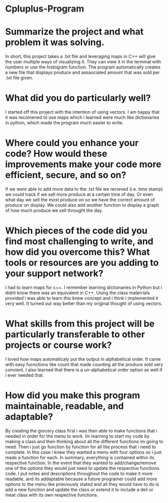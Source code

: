 # Cpluplus-Program
# Summarize the project and what problem it was solving.
  In short, this project takes a .txt file and leveraging maps in C++ will give the user multiple ways of visualizing it. They can view it in the terminal with        numbers or use the histogram function. The program automatically creates a new file that displays produce and assaociated amount that was sold per .txt file given.

# What did you do particularly well?
  I started off this project with the intention of using vectors. I am happy that it was recomened to use maps which i learned were much like dictionaries in python, which made the program much easier to write.
  
# Where could you enhance your code? How would these improvements make your code more efficient, secure, and so on?
  If we were able to add more data to the .txt file we recieved (i.e. time stamp) we could track if we sell more produce at a certain time of day. Or even what day we sell the most produce on so we have the correct amount of produce on display. We could also add another function to display a graph of how much produce we sell throught the day.
  
# Which pieces of the code did you find most challenging to write, and how did you overcome this? What tools or resources are you adding to your support network?
  I had to learn maps for c++. I remember learning dictionaries in Python but i didnt know there was an equivalent in C++. Using the class materrials provided i was able to learn this knew concept and i think i implemented it very well. It turned out way better than my original thought of using vectors. 
  
# What skills from this project will be particularly transferable to other projects or course work?
  I loved how maps automaticaly put the output in alphabetical order. It came with easy fucnctions like count that made counting all the produce sold very convient.
 I also learned that there is a un-alphabetical order option as well if i ever needed that. 
 
# How did you make this program maintainable, readable, and adaptable?
  By creating the grocery class first i was then able to make functions that i needed in order for the menu to work. Im learning to start my code by making a class and then thinking about all the different functions im going to need. Then i just go function by function for all the process that i need to complete. In this case i knew they wanted a menu with four options so i just made a function for each. In summary, everything is contained within its respective function. In the event that they wanted to add/change/remove one of the options they would just need to update the respective functions code. I put notes and descriptions throughout the code to make it more readable, and its addaptable because a future programer could add more options to the menu like prieviously stated and all they would have to do is add a new function and update the class or extend it to include a deli or meat class with its own respective functions. 
